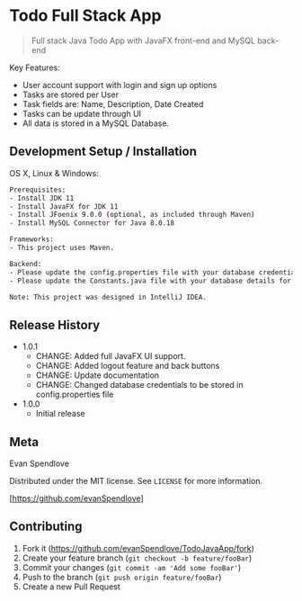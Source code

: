 # Todo Full Stack App
> Full stack Java Todo App with JavaFX front-end and MySQL back-end

Key Features:
- User account support with login and sign up options
- Tasks are stored per User
- Task fields are: Name, Description, Date Created
- Tasks can be update through UI
- All data is stored in a MySQL Database.

## Development Setup / Installation

OS X, Linux & Windows:

```sh
Prerequisites:
- Install JDK 11
- Install JavaFX for JDK 11
- Install JFoenix 9.0.0 (optional, as included through Maven)
- Install MySQL Connector for Java 8.0.18

Frameworks:
- This project uses Maven.

Backend:
- Please update the config.properties file with your database credentials.
- Please update the Constants.java file with your database details for accessing it, if necessary.

Note: This project was designed in IntelliJ IDEA.
```

## Release History

* 1.0.1
    * CHANGE: Added full JavaFX UI support.
    * CHANGE: Added logout feature and back buttons
    * CHANGE: Update documentation
    * CHANGE: Changed database credentials to be stored in config.properties file
* 1.0.0
    * Initial release

## Meta

Evan Spendlove

Distributed under the MIT license. See ``LICENSE`` for more information.

[https://github.com/evanSpendlove]

## Contributing

1. Fork it (<https://github.com/evanSpendlove/TodoJavaApp/fork>)
2. Create your feature branch (`git checkout -b feature/fooBar`)
3. Commit your changes (`git commit -am 'Add some fooBar'`)
4. Push to the branch (`git push origin feature/fooBar`)
5. Create a new Pull Request
